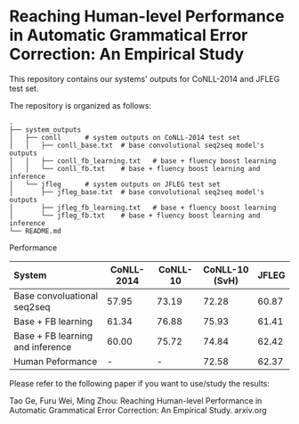 Reaching Human-level Performance in Automatic Grammatical Error Correction: An Empirical Study
===============================================================================================

This repository contains our systems' outputs for CoNLL-2014 and JFLEG test set.

The repository is organized as follows:

    .
	├── system_outputs
	│	├── conll      # system outputs on CoNLL-2014 test set
	│	│   ├── conll_base.txt	# base convolutional seq2seq model's outputs
	│	│   ├── conll_fb_learning.txt	# base + fluency boost learning
	│	│   └── conll_fb.txt	# base + fluency boost learning and inference
	│	└── jfleg      # system outputs on JFLEG test set
	│	    ├── jfleg_base.txt	# base convolutional seq2seq model's outputs
	│	    ├── jfleg_fb_learning.txt	# base + fluency boost learning
	│	    └── jfleg_fb.txt	# base + fluency boost learning and inference
	└── README.md
	
	
Performance

| System                     | CoNLL-2014 | CoNLL-10 | CoNLL-10 (SvH) | JFLEG |
| :--- | --- | --- | --- | --- |
|Base convoluational seq2seq | 57.95 | 73.19 | 72.28 | 60.87 |
|Base + FB learning | 61.34 | 76.88 | 75.93 | 61.41 |
|Base + FB learning and inference | 60.00 | 75.72 | 74.84 | 62.42 |
|Human Peformance|  - | - | 72.58 | 62.37 |


Please refer to the following paper if you want to use/study the results:

Tao Ge, Furu Wei, Ming Zhou: Reaching Human-level Performance in Automatic Grammatical Error Correction: An Empirical Study. arxiv.org